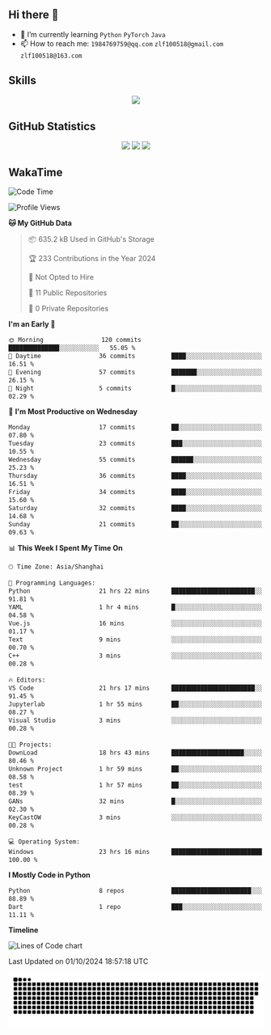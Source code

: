 ## Hi there 👋

- 🌱 I’m currently learning `Python` `PyTorch` `Java`
- 📫 How to reach me: `1984769759@qq.com` `zlf100518@gmail.com` `zlf100518@163.com`

## Skills
<div align="center"> <img src="https://skillicons.dev/icons?i=python,linux,git,github,html,css,js" /> </div>

## GitHub Statistics

<div align="center">
  <img src="https://github-readme-stats.vercel.app/api?username=mrcchenfeng&show_icons=true&theme=tokyonight" />
  <img src="https://github-readme-stats.vercel.app/api/top-langs/?username=mrcchenfeng&show_icons=true&theme=tokyonight" />
  <img src="https://github-readme-activity-graph.vercel.app/graph?username=mrcchenfeng&theme=xcode" />
</div>

## WakaTime

<!--START_SECTION:waka-->
![Code Time](http://img.shields.io/badge/Code%20Time-131%20hrs%2014%20mins-blue)

![Profile Views](http://img.shields.io/badge/Profile%20Views-3-blue)

**🐱 My GitHub Data** 

> 📦 635.2 kB Used in GitHub's Storage 
 > 
> 🏆 233 Contributions in the Year 2024
 > 
> 🚫 Not Opted to Hire
 > 
> 📜 11 Public Repositories 
 > 
> 🔑 0 Private Repositories 
 > 
**I'm an Early 🐤** 

```text
🌞 Morning                120 commits         ██████████████░░░░░░░░░░░   55.05 % 
🌆 Daytime                36 commits          ████░░░░░░░░░░░░░░░░░░░░░   16.51 % 
🌃 Evening                57 commits          ███████░░░░░░░░░░░░░░░░░░   26.15 % 
🌙 Night                  5 commits           █░░░░░░░░░░░░░░░░░░░░░░░░   02.29 % 
```
📅 **I'm Most Productive on Wednesday** 

```text
Monday                   17 commits          ██░░░░░░░░░░░░░░░░░░░░░░░   07.80 % 
Tuesday                  23 commits          ███░░░░░░░░░░░░░░░░░░░░░░   10.55 % 
Wednesday                55 commits          ██████░░░░░░░░░░░░░░░░░░░   25.23 % 
Thursday                 36 commits          ████░░░░░░░░░░░░░░░░░░░░░   16.51 % 
Friday                   34 commits          ████░░░░░░░░░░░░░░░░░░░░░   15.60 % 
Saturday                 32 commits          ████░░░░░░░░░░░░░░░░░░░░░   14.68 % 
Sunday                   21 commits          ██░░░░░░░░░░░░░░░░░░░░░░░   09.63 % 
```


📊 **This Week I Spent My Time On** 

```text
🕑︎ Time Zone: Asia/Shanghai

💬 Programming Languages: 
Python                   21 hrs 22 mins      ███████████████████████░░   91.81 % 
YAML                     1 hr 4 mins         █░░░░░░░░░░░░░░░░░░░░░░░░   04.58 % 
Vue.js                   16 mins             ░░░░░░░░░░░░░░░░░░░░░░░░░   01.17 % 
Text                     9 mins              ░░░░░░░░░░░░░░░░░░░░░░░░░   00.70 % 
C++                      3 mins              ░░░░░░░░░░░░░░░░░░░░░░░░░   00.28 % 

🔥 Editors: 
VS Code                  21 hrs 17 mins      ███████████████████████░░   91.45 % 
Jupyterlab               1 hr 55 mins        ██░░░░░░░░░░░░░░░░░░░░░░░   08.27 % 
Visual Studio            3 mins              ░░░░░░░░░░░░░░░░░░░░░░░░░   00.28 % 

🐱‍💻 Projects: 
DownLoad                 18 hrs 43 mins      ████████████████████░░░░░   80.46 % 
Unknown Project          1 hr 59 mins        ██░░░░░░░░░░░░░░░░░░░░░░░   08.58 % 
test                     1 hr 57 mins        ██░░░░░░░░░░░░░░░░░░░░░░░   08.39 % 
GANs                     32 mins             █░░░░░░░░░░░░░░░░░░░░░░░░   02.30 % 
KeyCastOW                3 mins              ░░░░░░░░░░░░░░░░░░░░░░░░░   00.28 % 

💻 Operating System: 
Windows                  23 hrs 16 mins      █████████████████████████   100.00 % 
```

**I Mostly Code in Python** 

```text
Python                   8 repos             ██████████████████████░░░   88.89 % 
Dart                     1 repo              ███░░░░░░░░░░░░░░░░░░░░░░   11.11 % 
```



**Timeline**

![Lines of Code chart](https://raw.githubusercontent.com/mrcchenfeng/mrcchenfeng/main/assets/bar_graph.png)


 Last Updated on 01/10/2024 18:57:18 UTC
<!--END_SECTION:waka-->

<div align="center"><img src="./assets/github-snake-dark.svg" /></div>
